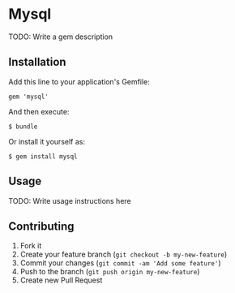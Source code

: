 # Mysql

TODO: Write a gem description

## Installation

Add this line to your application's Gemfile:

    gem 'mysql'

And then execute:

    $ bundle

Or install it yourself as:

    $ gem install mysql

## Usage

TODO: Write usage instructions here

## Contributing

1. Fork it
2. Create your feature branch (`git checkout -b my-new-feature`)
3. Commit your changes (`git commit -am 'Add some feature'`)
4. Push to the branch (`git push origin my-new-feature`)
5. Create new Pull Request

